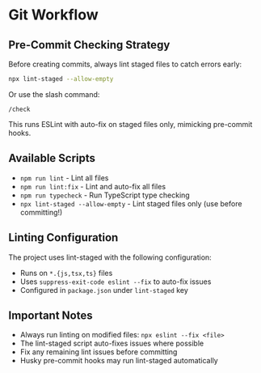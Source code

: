 # Git Workflow

## Pre-Commit Checking Strategy

Before creating commits, always lint staged files to catch errors early:

```bash
npx lint-staged --allow-empty
```

Or use the slash command:
```
/check
```

This runs ESLint with auto-fix on staged files only, mimicking pre-commit hooks.

## Available Scripts

- `npm run lint` - Lint all files
- `npm run lint:fix` - Lint and auto-fix all files
- `npm run typecheck` - Run TypeScript type checking
- `npx lint-staged --allow-empty` - Lint staged files only (use before committing!)

## Linting Configuration

The project uses lint-staged with the following configuration:
- Runs on `*.{js,tsx,ts}` files
- Uses `suppress-exit-code eslint --fix` to auto-fix issues
- Configured in `package.json` under `lint-staged` key

## Important Notes

- Always run linting on modified files: `npx eslint --fix <file>`
- The lint-staged script auto-fixes issues where possible
- Fix any remaining lint issues before committing
- Husky pre-commit hooks may run lint-staged automatically

